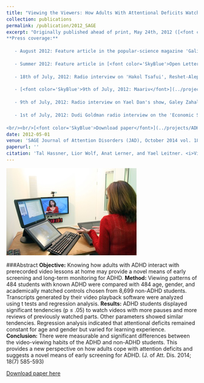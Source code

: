 ```yaml
---
title: "Viewing the Viewers: How Adults With Attentional Deficits Watch Educational Videos"
collection: publications
permalink: /publication/2012_SAGE
excerpt: "Originally published ahead of print, May 24th, 2012 ([<font color='SkyBlue'><i>Paper at SAGE</i></font>](http://journals.sagepub.com/doi/abs/10.1177/1087054712443703))<br/><br/> 
**Press coverage:**

   - August 2012: Feature article in the popular-science magazine 'Galileo', issue 168, in Hebrew.
   
   - Summer 2012: Feature article in [<font color='SkyBlue'>Open Letter</font>](https://www.openu.ac.il/newsletter-eng/previous.html), The Open University of Israel magazine. [<font color='SkyBlue'>Available online</font>](https://www.openu.ac.il/newsletter-eng/2012-1/video.html).
   
   - 18th of July, 2012: Radio interview on 'Hakol Tsafui', Reshet-Aleph, in Hebrew.
   
   - [<font color='SkyBlue'>9th of July, 2012: Maariv</font>](../projects/ADHD/Maariv_July_9th_2012s.jpg) (One of the two largest daily newspapers in Israel), in Hebrew.
   
   - 9th of July, 2012: Radio interview on Yael Dan's show, Galey Zahal, in Hebrew.
   
   - 1st of July, 2012: Dudi Goldman radio interview on the 'Economic Show', Galey Zahal, in Hebrew.
   
<br/><br/>[<font color='SkyBlue'>Download paper</font>](../projects/ADHD/2012_SAGE.pdf)"
date: 2012-05-01
venue: 'SAGE Journal of Attention Disorders (JAD), October 2014 vol. 18 no. 7, pp. 585-593'
paperurl: ''
citation: 'Tal Hassner, Lior Wolf, Anat Lerner, and Yael Leitner. <i>Viewing the Viewers: How Adults With Attentional Deficits Watch Educational Videos.</i> SAGE Journal of Attention Disorders (JAD), October 2014 vol. 18 no. 7, pp. 585-593'
---
```


<img src='../projects/ADHD/ADHD - Icon.jpg'>

###Abstract
**Objective:** Knowing how adults with ADHD interact with prerecorded video lessons at home may provide a novel means of early screening and long-term monitoring for ADHD. **Method:** Viewing patterns of 484 students with known ADHD were compared with 484 age, gender, and academically matched controls chosen from 8,699 non-ADHD students. Transcripts generated by their video playback software were analyzed using t tests and regression analysis. **Results:** ADHD students displayed significant tendencies (p ≤ .05) to watch videos with more pauses and more reviews of previously watched parts. Other parameters showed similar tendencies. Regression analysis indicated that attentional deficits remained constant for age and gender but varied for learning experience. **Conclusion:** There were measurable and significant differences between the video-viewing habits of the ADHD and non-ADHD students. This provides a new perspective on how adults cope with attention deficits and suggests a novel means of early screening for ADHD. (J. of Att. Dis. 2014; 18(7) 585-593) 


[Download paper here](../projects/ADHD/2012_SAGE.pdf)
